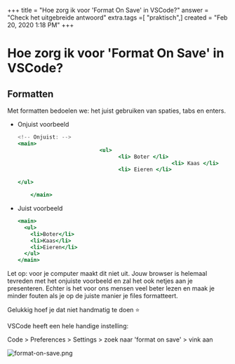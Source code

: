 +++
title = "Hoe zorg ik voor 'Format On Save' in VSCode?"
answer = "Check het uitgebreide antwoord"
extra.tags =[ "praktisch",]
created = "Feb 20, 2020 1:18 PM"
+++
# Hoe zorg ik voor 'Format On Save' in VSCode?


## Formatten

Met formatten bedoelen we: het juist gebruiken van spaties, tabs en enters. 

- Onjuist voorbeeld

    ```jsx
    <!-- Onjuist: -->
    <main>
    					      <ul>
    								<li> Boter </li>
    								                 <li> Kaas </li>
    								<li> Eieren </li>

    </ul>

        </main>
    ```

- Juist voorbeeld

    ```jsx
    <main>
      <ul>
        <li>Boter</li>
        <li>Kaas</li>
        <li>Eieren</li>
      </ul>
    </main>
    ```

Let op: voor je computer maakt dit niet uit. Jouw browser is helemaal tevreden met het onjuiste voorbeeld en zal het ook netjes aan je presenteren. Echter is het voor ons mensen veel beter lezen en maak je minder fouten als je op de juiste manier je files formatteert. 

Gelukkig hoef je dat niet handmatig te doen ⭐

VSCode heeft een hele handige instelling:

Code > Preferences > Settings > zoek naar 'format on save' > vink aan

![format-on-save.png](@/format-on-save.png)